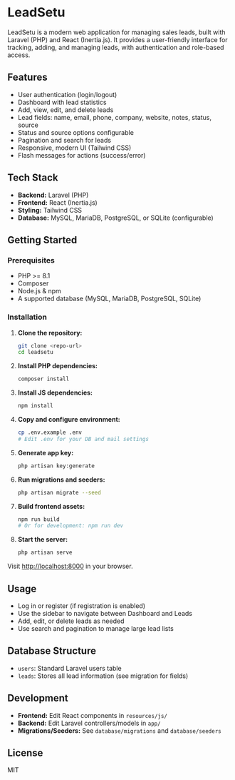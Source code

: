 # LeadSetu

LeadSetu is a modern web application for managing sales leads, built with Laravel (PHP) and React (Inertia.js). It provides a user-friendly interface for tracking, adding, and managing leads, with authentication and role-based access.

## Features
- User authentication (login/logout)
- Dashboard with lead statistics
- Add, view, edit, and delete leads
- Lead fields: name, email, phone, company, website, notes, status, source
- Status and source options configurable
- Pagination and search for leads
- Responsive, modern UI (Tailwind CSS)
- Flash messages for actions (success/error)

## Tech Stack
- **Backend:** Laravel (PHP)
- **Frontend:** React (Inertia.js)
- **Styling:** Tailwind CSS
- **Database:** MySQL, MariaDB, PostgreSQL, or SQLite (configurable)

## Getting Started

### Prerequisites
- PHP >= 8.1
- Composer
- Node.js & npm
- A supported database (MySQL, MariaDB, PostgreSQL, SQLite)

### Installation
1. **Clone the repository:**
   ```sh
   git clone <repo-url>
   cd leadsetu
   ```
2. **Install PHP dependencies:**
   ```sh
   composer install
   ```
3. **Install JS dependencies:**
   ```sh
   npm install
   ```
4. **Copy and configure environment:**
   ```sh
   cp .env.example .env
   # Edit .env for your DB and mail settings
   ```
5. **Generate app key:**
   ```sh
   php artisan key:generate
   ```
6. **Run migrations and seeders:**
   ```sh
   php artisan migrate --seed
   ```
7. **Build frontend assets:**
   ```sh
   npm run build
   # Or for development: npm run dev
   ```
8. **Start the server:**
   ```sh
   php artisan serve
   ```

Visit [http://localhost:8000](http://localhost:8000) in your browser.

## Usage
- Log in or register (if registration is enabled)
- Use the sidebar to navigate between Dashboard and Leads
- Add, edit, or delete leads as needed
- Use search and pagination to manage large lead lists

## Database Structure
- `users`: Standard Laravel users table
- `leads`: Stores all lead information (see migration for fields)

## Development
- **Frontend:** Edit React components in `resources/js/`
- **Backend:** Edit Laravel controllers/models in `app/`
- **Migrations/Seeders:** See `database/migrations` and `database/seeders`

## License
MIT
